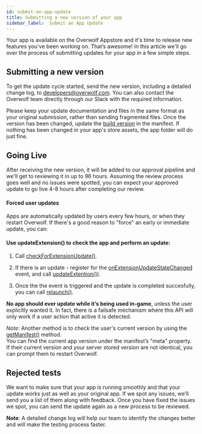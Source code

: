 ```yaml
---
id: submit-an-app-update
title: Submitting a new version of your app
sidebar_label:  Submit an App Update
---
```


Your app is available on the Overwolf Appstore and it's time to release new features you've been working on. That’s awesome! In this article we'll go over the process of submitting updates for your app in a few simple steps.

## Submitting a new version

To get the update cycle started, send the new version, including a detailed change log, to [developers@overwolf.com](mailto:developers@overwolf.com). You can also contact the Overwolf team directly through our Slack with the required information.  

Please keep your update documentation and files in the same format as your original submission, rather than sending fragmented files.
Once the version has been changed, update the [build version](../api/manifest-json#meta-object) in the manifest. If nothing has been changed in your app's store assets, the app folder will do just fine.

## Going Live

After receiving the new version, it will be added to our approval pipeline and we'll get to reviewing it in up to 96 hours. Assuming the review process goes well and no issues were spotted, you can expect your approved update to go live 4-8 hours after completing our review. 

#### Forced user updates

Apps are automatically updated by users every few hours, or when they restart Overwolf. 
If there's a good reason to "force" an early or immediate update, you can:

#### Use updateExtension() to check the app and perform an update:

  1. Call [checkForExtensionUpdate()](../api/overwolf-extensions#checkforextensionupdatecallback).

  2. If there is an update - register for the [onExtensionUpdateStateChanged](../api/overwolf-extensions#onextensionupdatestatechanged) event, and call [updateExtention()](../api/overwolf-extensions#updateextensioncallback)).

  3. Once the the event is triggered and the update is completed succesfully, you can call [relaunch()](../api/overwolf-extensions#relaunch).

**No app should ever update while it’s being used in-game**, unless the user explicitly wanted it. In fact, there is a failsafe mechanism where this API will only work if a user action that active it is detected.

*Note:* Another method is to check the user's current version by using the [getManifest()](../api/overwolf-extension-current#getmanifestcallback) method.  
You can find the current app version under the manifest’s "meta" property. If their current version and your server stored version are not identical, you can prompt them to restart Overwolf.

## Rejected tests

We want to make sure that your app is running smoothly and that your update works just as well as your original app. If we spot any issues, we’ll send you a list of them along with feedback. Once you have fixed the issues we spot, you can send the update again as a new process to be reviewed.

**Note**: A detailed change log will help our team to identify the changes better and will make the testing process faster.
